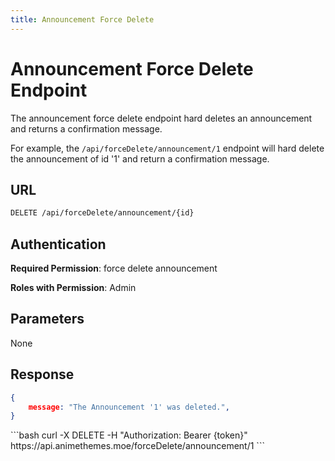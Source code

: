 ```yaml
---
title: Announcement Force Delete
---
```


<Block>

# Announcement Force Delete Endpoint

The announcement force delete endpoint hard deletes an announcement and returns a confirmation message.

For example, the `/api/forceDelete/announcement/1` endpoint will hard delete the announcement of id '1' and return a confirmation message.

## URL

```sh
DELETE /api/forceDelete/announcement/{id}
```

## Authentication

**Required Permission**: force delete announcement

**Roles with Permission**: Admin

## Parameters

None

## Response

```json
{
    message: "The Announcement '1' was deleted.",
}
```

<Example>

<CURL>
```bash
curl -X DELETE -H "Authorization: Bearer {token}" https://api.animethemes.moe/forceDelete/announcement/1
```
</CURL>

</Example>

</Block>
